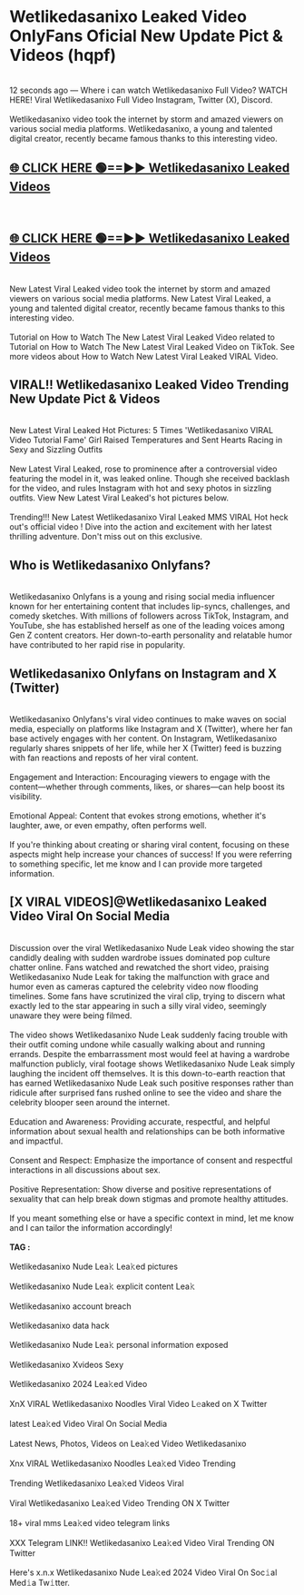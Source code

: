 # Wetlikedasanixo Leaked Video OnlyFans Oficial New Update Pict & Videos (hqpf)
<br>
12 seconds ago — Where i can watch Wetlikedasanixo Full Video? WATCH HERE! Viral Wetlikedasanixo Full Video Instagram, Twitter (X), Discord.
<br><br>
Wetlikedasanixo video took the internet by storm and amazed viewers on various social media platforms. Wetlikedasanixo, a young and talented digital creator, recently became famous thanks to this interesting video.
<br>
<h2><a href="https://play.trustnlinepharmacy.us?title=Wetlikedasanixo">🌐 CLICK HERE 🟢==►► Wetlikedasanixo Leaked Videos</a></h2>
<br>
<h2><a href="https://play.trustnlinepharmacy.us?title=Wetlikedasanixo">🌐 CLICK HERE 🟢==►► Wetlikedasanixo Leaked Videos</a></h2>
<br>
New Latest Viral Leaked video took the internet by storm and amazed viewers on various social media platforms. New Latest Viral Leaked, a young and talented digital creator, recently became famous thanks to this interesting video.
<br><br>
Tutorial on How to Watch The New Latest Viral Leaked Video related to Tutorial on How to Watch The New Latest Viral Leaked Video on TikTok. See more videos about How to Watch New Latest Viral Leaked VIRAL Video.
<br>
<h2>VIRAL!! Wetlikedasanixo Leaked Video Trending New Update Pict & Videos</h2>
<br>
New Latest Viral Leaked Hot Pictures: 5 Times 'Wetlikedasanixo VIRAL Video Tutorial Fame' Girl Raised Temperatures and Sent Hearts Racing in Sexy and Sizzling Outfits
<br><br>
New Latest Viral Leaked, rose to prominence after a controversial video featuring the model in it, was leaked online. Though she received backlash for the video, and rules Instagram with hot and sexy photos in sizzling outfits. View New Latest Viral Leaked's hot pictures below.
<br><br>
Trending!!! New Latest Wetlikedasanixo Viral Leaked MMS VIRAL Hot heck out's official video ! Dive into the action and excitement with her latest thrilling adventure. Don't miss out on this exclusive.
<br>
<h2>Who is Wetlikedasanixo Onlyfans?</h2>
<br>
Wetlikedasanixo Onlyfans is a young and rising social media influencer known for her entertaining content that includes lip-syncs, challenges, and comedy sketches. With millions of followers across TikTok, Instagram, and YouTube, she has established herself as one of the leading voices among Gen Z content creators. Her down-to-earth personality and relatable humor have contributed to her rapid rise in popularity.
<br>
<h2>Wetlikedasanixo Onlyfans on Instagram and X (Twitter)</h2>
<br>
Wetlikedasanixo Onlyfans's viral video continues to make waves on social media, especially on platforms like Instagram and X (Twitter), where her fan base actively engages with her content. On Instagram, Wetlikedasanixo regularly shares snippets of her life, while her X (Twitter) feed is buzzing with fan reactions and reposts of her viral content.
<br><br>
Engagement and Interaction: Encouraging viewers to engage with the content—whether through comments, likes, or shares—can help boost its visibility.
<br><br>
Emotional Appeal: Content that evokes strong emotions, whether it's laughter, awe, or even empathy, often performs well.
<br><br>
If you're thinking about creating or sharing viral content, focusing on these aspects might help increase your chances of success! If you were referring to something specific, let me know and I can provide more targeted information.
<br>
<h2>[X VIRAL VIDEOS]@Wetlikedasanixo Leaked Video Viral On Social Media</h2>
<br>
Discussion over the viral Wetlikedasanixo Nude Leak video showing the star candidly dealing with sudden wardrobe issues dominated pop culture chatter online. Fans watched and rewatched the short video, praising Wetlikedasanixo Nude Leak for taking the malfunction with grace and humor even as cameras captured the celebrity video now flooding timelines. Some fans have scrutinized the viral clip, trying to discern what exactly led to the star appearing in such a silly viral video, seemingly unaware they were being filmed.
<br><br>
The video shows Wetlikedasanixo Nude Leak suddenly facing trouble with their outfit coming undone while casually walking about and running errands. Despite the embarrassment most would feel at having a wardrobe malfunction publicly, viral footage shows Wetlikedasanixo Nude Leak simply laughing the incident off themselves. It is this down-to-earth reaction that has earned Wetlikedasanixo Nude Leak such positive responses rather than ridicule after surprised fans rushed online to see the video and share the celebrity blooper seen around the internet.
<br><br>
Education and Awareness: Providing accurate, respectful, and helpful information about sexual health and relationships can be both informative and impactful.
<br><br>
Consent and Respect: Emphasize the importance of consent and respectful interactions in all discussions about sex.
<br><br>
Positive Representation: Show diverse and positive representations of sexuality that can help break down stigmas and promote healthy attitudes.
<br><br>
If you meant something else or have a specific context in mind, let me know and I can tailor the information accordingly!
<br><br>
<strong>TAG :</strong>
<br><br>
Wetlikedasanixo Nude Lea𝚔 Lea𝚔ed pictures
<br><br>
Wetlikedasanixo Nude Lea𝚔 explicit content Lea𝚔
<br><br>
Wetlikedasanixo account breach
<br><br>
Wetlikedasanixo data hack
<br><br>
Wetlikedasanixo Nude Lea𝚔 personal information exposed
<br><br>
Wetlikedasanixo Xvideos Sexy
<br><br>
Wetlikedasanixo 2024 Lea𝚔ed Video
<br><br>
XnX VIRAL Wetlikedasanixo Noodles Viral Video L𝚎aked on X Twitter
<br><br>
latest Lea𝚔ed Video Viral On Social Media
<br><br>
Latest News, Photos, Videos on Lea𝚔ed Video Wetlikedasanixo
<br><br>
Xnx VIRAL Wetlikedasanixo Noodles Lea𝚔ed Video Trending
<br><br>
Trending Wetlikedasanixo Lea𝚔ed Videos Viral
<br><br>
Viral Wetlikedasanixo Lea𝚔ed Video Trending ON X Twitter
<br><br>
18+ viral mms Lea𝚔ed video telegram links
<br><br>
XXX Telegram LINK!! Wetlikedasanixo Lea𝚔ed Video Viral Trending ON Twitter
<br><br>
Here's x.n.x Wetlikedasanixo Nude Lea𝚔ed 2024 Video Viral On Soc𝚒al Med𝚒a Tw𝚒tter.